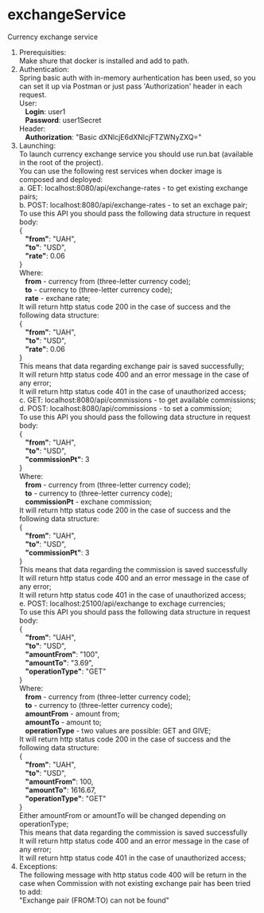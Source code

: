 # exchangeService
Currency exchange service

1. Prerequisities:<br/>
Make shure that docker is installed and add to path.<br/>
2. Authentication:<br/>
Spring basic auth with in-memory aurhentication has been used, so you can set it up via Postman or just pass 'Authorization' header in each request.<br/>
User: <br/>
	&nbsp;&nbsp;&nbsp;**Login**: user1<br/>
	&nbsp;&nbsp;&nbsp;**Password**: user1Secret<br/>
Header:<br/>
	&nbsp;&nbsp;&nbsp;**Authorization**: "Basic dXNlcjE6dXNlcjFTZWNyZXQ="<br/>
2. Launching:<br/>
To launch currency exchange service you should use run.bat (available in the root of the project).<br/>
You can use the following rest services when docker image is composed and deployed:<br/>
	a. GET: localhost:8080/api/exchange-rates - to get existing exchange pairs;<br/>
	b. POST: localhost:8080/api/exchange-rates - to set an exchage pair;<br/>
		To use this API you should pass the following data structure in request body:<br/>
		{<br/>
			&nbsp;&nbsp;&nbsp;**"from"**: "UAH",<br/>
			&nbsp;&nbsp;&nbsp;**"to"**: "USD",<br/>
			&nbsp;&nbsp;&nbsp;**"rate"**: 0.06<br/>
		}<br/>
		Where:<br/>
			&nbsp;&nbsp;&nbsp;**from** - currency from (three-letter currency code);<br/>
			&nbsp;&nbsp;&nbsp;**to** - currency to (three-letter currency code);<br/>
			&nbsp;&nbsp;&nbsp;**rate** - exchane rate;<br/>
		It will return http status code 200 in the case of success and the following data structure:<br/>
		{<br/>
			&nbsp;&nbsp;&nbsp;**"from"**: "UAH",<br/>
			&nbsp;&nbsp;&nbsp;**"to"**: "USD",<br/>
			&nbsp;&nbsp;&nbsp;**"rate"**: 0.06<br/>
		}<br/>
		This means that data regarding exchange pair is saved successfully;<br/>
		It will return http status code 400 and an error message in the case of any error;<br/>
		It will return http status code 401 in the case of unauthorized access;<br/>
	c. GET: localhost:8080/api/commissions - to get available commissions;<br/>
	d. POST: localhost:8080/api/commissions - to set a commission;<br/>
		To use this API you should pass the following data structure in request body:<br/>
		{<br/>
			&nbsp;&nbsp;&nbsp;**"from"**: "UAH",<br/>
			&nbsp;&nbsp;&nbsp;**"to"**: "USD",<br/>
			&nbsp;&nbsp;&nbsp;**"commissionPt"**: 3<br/>
		}<br/>
		Where:<br/>
			&nbsp;&nbsp;&nbsp;**from** - currency from (three-letter currency code);<br/>
			&nbsp;&nbsp;&nbsp;**to** - currency to (three-letter currency code);<br/>
			&nbsp;&nbsp;&nbsp;**commissionPt** - exchane commission;<br/>
		It will return http status code 200 in the case of success and the following data structure:<br/>
		{<br/>
			&nbsp;&nbsp;&nbsp;**"from"**: "UAH",<br/>
			&nbsp;&nbsp;&nbsp;**"to"**: "USD",<br/>
			&nbsp;&nbsp;&nbsp;**"commissionPt"**: 3<br/>
		}<br/>
		This means that data regarding the commission is saved successfully<br/>
		It will return http status code 400 and an error message in the case of any error;<br/>
		It will return http status code 401 in the case of unauthorized access;<br/>
	e. POST: localhost:25100/api/exchange to exchage currencies;<br/>
		To use this API you should pass the following data structure in request body:<br/>
		{<br/>
			&nbsp;&nbsp;&nbsp;**"from"**: "UAH",<br/>
			&nbsp;&nbsp;&nbsp;**"to"**: "USD",<br/>
			&nbsp;&nbsp;&nbsp;**"amountFrom"**: "100",<br/>
			&nbsp;&nbsp;&nbsp;**"amountTo"**: "3.69",<br/>
			&nbsp;&nbsp;&nbsp;**"operationType"**: "GET"<br/>
		}<br/>
		Where:<br/>
			&nbsp;&nbsp;&nbsp;**from** - currency from (three-letter currency code);<br/>
			&nbsp;&nbsp;&nbsp;**to** - currency to (three-letter currency code);<br/>
			&nbsp;&nbsp;&nbsp;**amountFrom** - amount from;<br/>
			&nbsp;&nbsp;&nbsp;**amountTo** - amount to;<br/>
			&nbsp;&nbsp;&nbsp;**operationType** - two values are possible: GET and GIVE;<br/>
		It will return http status code 200 in the case of success and the following data structure:<br/>
		{<br/>
			&nbsp;&nbsp;&nbsp;**"from"**: "UAH",<br/>
			&nbsp;&nbsp;&nbsp;**"to"**: "USD",<br/>
			&nbsp;&nbsp;&nbsp;**"amountFrom"**: 100,<br/>
			&nbsp;&nbsp;&nbsp;**"amountTo"**: 1616.67,<br/>
			&nbsp;&nbsp;&nbsp;**"operationType"**: "GET"<br/>
		}<br/>
		Either amountFrom or amountTo will be changed depending on operationType;<br/>
		This means that data regarding the commission is saved successfully<br/>
		It will return http status code 400 and an error message in the case of any error;<br/>
		It will return http status code 401 in the case of unauthorized access;<br/>
 3. Exceptions:<br/>
	The following message with http status code 400 will be return in the case when Commission with not existing exchange pair has been tried to add:<br/>
	"Exchange pair (FROM:TO) can not be found"<br/>
